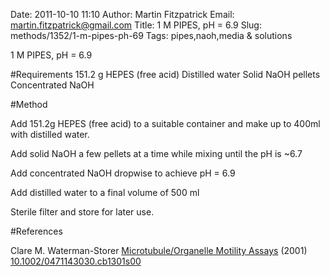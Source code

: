 Date: 2011-10-10 11:10
Author: Martin Fitzpatrick
Email: martin.fitzpatrick@gmail.com
Title: 1 M PIPES, pH = 6.9
Slug: methods/1352/1-m-pipes-ph-69
Tags: pipes,naoh,media &amp; solutions

1 M PIPES, pH = 6.9





#Requirements
151.2 g HEPES (free acid)
Distilled water
Solid NaOH pellets  Concentrated NaOH


#Method

Add 151.2g HEPES (free acid) to a suitable container and make up to 400ml with distilled water.



Add solid NaOH a few pellets at a time while mixing until the pH is ~6.7



Add concentrated NaOH dropwise to achieve pH = 6.9



Add distilled water to a final volume of 500 ml



Sterile filter and store for later use.





#References


Clare M. Waterman-Storer [Microtubule/Organelle Motility Assays](http://dx.doi.org/10.1002/0471143030.cb1301s00)  (2001)
[10.1002/0471143030.cb1301s00](http://dx.doi.org/10.1002/0471143030.cb1301s00)



